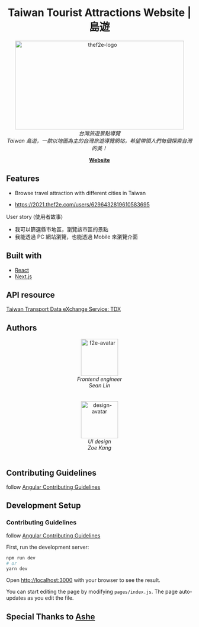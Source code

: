 <h1 align="center">Taiwan Tourist Attractions Website | 島遊   </h1>

<p align="center">
  <img src="https://user-images.githubusercontent.com/13078450/194266719-b6e653fb-55f1-46d3-a84e-b8509530d701.jpg" alt="thef2e-logo" width="456px" height="239px"/>
  <br>
  <i>台灣旅遊景點導覽</i>
  <br>
  <i>Taiwan 島遊，一款以地圖為主的台灣旅遊導覽網站，希望帶領人們每個探索台灣的美！</i>
  <br>
</p>



<p align="center">
  <a href="https://doe-yu-seanlin.vercel.app/" target="_blank"  ><strong>Website</strong></a>
  <br>
</p>



## Features
- Browse travel attraction with different cities in Taiwan

- https://2021.thef2e.com/users/6296432819610583695

User story (使用者故事)
- 我可以篩選縣市地區，瀏覽該市區的景點
- 我能透過 PC 網站瀏覽，也能透過 Mobile 來瀏覽介面



## Built with
- [React](https://reactjs.org/)
- [Next.js](https://nextjs.org/)

## API resource
[Taiwan Transport Data eXchange Service: TDX](https://tdx.transportdata.tw/api-service/swagger)


## Authors

<p align="center">
  <img src="https://avatars.githubusercontent.com/u/101794104?v=4" alt='f2e-avatar' width="100px" height="100px" />
  <br>
  <i>Frontend engineer</i>
  <br>
  <i>Sean Lin</i>
  <br>
<br>
<br>

  
  <img src="https://user-images.githubusercontent.com/13078450/194267581-17e3eff0-961d-40ba-9267-64a90571c1ed.png" alt="design-avatar" width="100px" height="100px"/>
  <br>
  <i>UI design</i>
  <br>
  <i>Zoe Kang</i>
  <br>

  <br>
  
</p>

  



## Contributing Guidelines
follow [Angular Contributing Guidelines](https://github.com/angular/angular/blob/main/CONTRIBUTING.md)



## Development Setup

### Contributing Guidelines
follow [Angular Contributing Guidelines](https://github.com/angular/angular/blob/main/CONTRIBUTING.md)



First, run the development server:

```bash
npm run dev
# or
yarn dev
```

Open [http://localhost:3000](http://localhost:3000) with your browser to see the result.

You can start editing the page by modifying `pages/index.js`. The page auto-updates as you edit the file.




## Special Thanks to [Ashe](https://github.com/lucifiel0121) 


